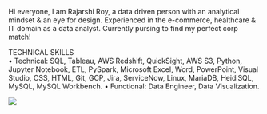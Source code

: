 Hi everyone, 
I am Rajarshi Roy, a data driven person with an analytical mindset & an eye for design. Experienced in the e-commerce, healthcare & IT domain as a data analyst. Currently pursing to find my perfect corp match! 

TECHNICAL SKILLS <br>
•	Technical:  SQL, Tableau, AWS Redshift, QuickSight, AWS S3, Python, Jupyter Notebook, ETL, PySpark, Microsoft Excel, Word, PowerPoint, Visual Studio, CSS, HTML, Git, GCP, Jira, ServiceNow, Linux, MariaDB, HeidiSQL, MySQL, MySQL Workbench. 
•	Functional:  Data Engineer, Data Visualization.


<img src="https://github-readme-stats.vercel.app/api?username=imrsroy&&show_icons=true&title_color=DDD022&icon_color=2ac1d5&text_color=222fdd&bg_color=cff7e3">
